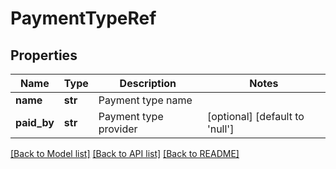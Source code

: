 # PaymentTypeRef

## Properties
Name | Type | Description | Notes
------------ | ------------- | ------------- | -------------
**name** | **str** | Payment type name | 
**paid_by** | **str** | Payment type provider | [optional] [default to 'null']

[[Back to Model list]](../README.md#documentation-for-models) [[Back to API list]](../README.md#documentation-for-api-endpoints) [[Back to README]](../README.md)

